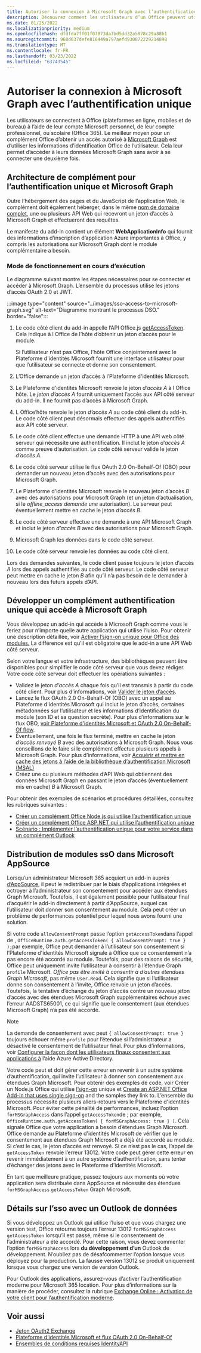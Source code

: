 ```yaml
---
title: Autoriser la connexion à Microsoft Graph avec l’authentification unique
description: Découvrez comment les utilisateurs d’un Office peuvent utiliser l’sign-on unique (SSO) pour extraire des données de Microsoft Graph.
ms.date: 01/25/2022
ms.localizationpriority: medium
ms.openlocfilehash: dfdfda7ff01f07873da7bd5dd32a5878c29a88b1
ms.sourcegitcommit: 968d637defe816449a797aefd930872229214898
ms.translationtype: MT
ms.contentlocale: fr-FR
ms.lasthandoff: 03/23/2022
ms.locfileid: "63743545"
---
```

# <a name="authorize-to-microsoft-graph-with-sso"></a>Autoriser la connexion à Microsoft Graph avec l’authentification unique

Les utilisateurs se connectent à Office (plateformes en ligne, mobiles et de bureau) à l’aide de leur compte Microsoft personnel, de leur compte professionnel, ou scolaire (Office 365). Le meilleur moyen pour un complément Office d’obtenir un accès autorisé à [Microsoft Graph](https://developer.microsoft.com/graph/docs) est d’utiliser les informations d’identification Office de l’utilisateur. Cela leur permet d’accéder à leurs données Microsoft Graph sans avoir à se connecter une deuxième fois.

## <a name="add-in-architecture-for-sso-and-microsoft-graph"></a>Architecture de complément pour l’authentification unique et Microsoft Graph

Outre l’hébergement des pages et du JavaScript de l’application Web, le complément doit également héberger, dans le même [nom de domaine complet](/windows/desktop/DNS/f-gly#_dns_fully_qualified_domain_name_fqdn__gly), une ou plusieurs API Web qui recevront un jeton d’accès à Microsoft Graph et effectueront des requêtes.

Le manifeste du add-in contient un élément **WebApplicationInfo** qui fournit des informations d’inscription d’application Azure importantes à Office, y compris les autorisations sur Microsoft Graph dont le module complémentaire a besoin.

### <a name="how-it-works-at-runtime"></a>Mode de fonctionnement en cours d’exécution

Le diagramme suivant montre les étapes nécessaires pour se connecter et accéder à Microsoft Graph. L’ensemble du processus utilise les jetons d’accès OAuth 2.0 et JWT.

:::image type="content" source="../images/sso-access-to-microsoft-graph.svg" alt-text="Diagramme montrant le processus DSO." border="false":::

1. Le code côté client du add-in appelle l’API Office.js [getAccessToken](/javascript/api/office-runtime/officeruntime.auth#office-runtime-officeruntime-auth-getaccesstoken-member(1)). Cela indique à l Office de l’hôte d’obtenir un jeton d’accès pour le module.

    Si l’utilisateur n’est pas Office, l’hôte Office conjointement avec le Plateforme d'identités Microsoft fournit une interface utilisateur pour que l’utilisateur se connecte et donne son consentement.

2. L’Office demande un jeton d’accès à l’Plateforme d'identités Microsoft.
3. Le Plateforme d'identités Microsoft renvoie le jeton *d’accès A* à l Office hôte. Le *jeton d’accès A* fournit uniquement l’accès aux API côté serveur du add-in. Il ne fournit pas d’accès à Microsoft Graph.
4. L Office’hôte renvoie le jeton *d’accès A* au code côté client du add-in. Le code côté client peut désormais effectuer des appels authentifiés aux API côté serveur.
5. Le code côté client effectue une demande HTTP à une API web côté serveur qui nécessite une authentification. Il inclut le jeton *d’accès A* comme preuve d’autorisation. Le code côté serveur valide le jeton *d’accès A*.
6. Le code côté serveur utilise le flux OAuth 2.0 On-Behalf-Of (OBO) pour demander un nouveau jeton d’accès avec des autorisations pour Microsoft Graph.
7. Le Plateforme d'identités Microsoft renvoie le nouveau jeton d’accès *B* avec des autorisations pour Microsoft Graph (et un jeton d’actualisation, si le *offline_access demande une* autorisation). Le serveur peut éventuellement mettre en cache le jeton *d’accès B*.
8. Le code côté serveur effectue une demande à une API Microsoft Graph et inclut le jeton *d’accès B* avec des autorisations pour Microsoft Graph.
9. Microsoft Graph les données dans le code côté serveur.
10. Le code côté serveur renvoie les données au code côté client.

Lors des demandes suivantes, le code client passe toujours le jeton d’accès *A* lors des appels authentifiés au code côté serveur. Le code côté serveur peut mettre en cache le jeton *B* afin qu’il n’a pas besoin de le demander à nouveau lors des futurs appels d’API.

## <a name="develop-an-sso-add-in-that-accesses-microsoft-graph"></a>Développer un complément authentification unique qui accède à Microsoft Graph

Vous développez un add-in qui accède à Microsoft Graph comme vous le feriez pour n’importe quelle autre application qui utilise l’luiso. Pour obtenir une description détaillée, voir [Activer l’sign-on unique pour Office des modules.](../develop/sso-in-office-add-ins.md) La différence est qu’il est obligatoire que le add-in a une API Web côté serveur.

Selon votre langue et votre infrastructure, des bibliothèques peuvent être disponibles pour simplifier le code côté serveur que vous devez rédiger. Votre code côté serveur doit effectuer les opérations suivantes :

* Validez le jeton *d’accès A* chaque fois qu’il est transmis à partir du code côté client. Pour plus d’informations, voir [Valider le jeton d’accès](sso-in-office-add-ins.md#pass-the-access-token-to-server-side-code).
* Lancez le flux OAuth 2.0 On-Behalf-Of (OBO) avec un appel au Plateforme d'identités Microsoft qui inclut le jeton d’accès, certaines métadonnées sur l’utilisateur et les informations d’identification du module (son ID et sa question secrète). Pour plus d’informations sur le flux OBO, [voir Plateforme d'identités Microsoft et OAuth 2.0 On-Behalf-Of flow](/azure/active-directory/develop/v2-oauth2-on-behalf-of-flow).
* Éventuellement, une fois le flux terminé, mettre en cache le jeton *d’accès renvoyé B* avec des autorisations à Microsoft Graph. Nous vous conseillons de le faire si le complément effectue plusieurs appels à Microsoft Graph. Pour plus d’informations, voir [Acquérir et mettre en cache des jetons à l’aide de la bibliothèque d’authentification Microsoft (MSAL)](/azure/active-directory/develop/msal-acquire-cache-tokens)
* Créez une ou plusieurs méthodes d’API Web qui obtiennent des données Microsoft Graph en passant le jeton d’accès (éventuellement mis en cache) *B* à Microsoft Graph.

Pour obtenir des exemples de scénarios et procédures détaillées, consultez les rubriques suivantes :

* [Créer un complément Office Node.js qui utilise l’authentification unique](create-sso-office-add-ins-nodejs.md)
* [Créer un complément Office ASP.NET qui utilise l’authentification unique](create-sso-office-add-ins-aspnet.md)
* [Scénario : Implémenter l’authentification unique pour votre service dans un complément Outlook](../outlook/implement-sso-in-outlook-add-in.md)

## <a name="distributing-sso-enabled-add-ins-in-microsoft-appsource"></a>Distribution de modules ssO dans Microsoft AppSource

Lorsqu’un administrateur Microsoft 365 acquiert un add-in auprès [](/microsoft-365/admin/manage/test-and-deploy-microsoft-365-apps) [d’AppSource](https://appsource.microsoft.com), il peut le redistribuer par le biais d’applications intégrées et octroyer à l’administrateur son consentement pour accéder aux étendues Graph Microsoft. Toutefois, il est également possible pour l’utilisateur final d’acquérir le add-in directement à partir d’AppSource, auquel cas l’utilisateur doit donner son consentement au module. Cela peut créer un problème de performances potentiel pour lequel nous avons fourni une solution.

Si votre code `allowConsentPrompt` passe l’option `getAccessToken`dans l’appel de , `OfficeRuntime.auth.getAccessToken( { allowConsentPrompt: true } );`par exemple, Office peut demander à l’utilisateur son consentement si l’Plateforme d'identités Microsoft signale à Office que ce consentement n’a pas encore été accordé au module. Toutefois, pour des raisons de sécurité, Office peut uniquement invite l’utilisateur à consentir à l’étendue Graph `profile` Microsoft. *Office pas être invité à consentir à d’autres étendues Graph Microsoft*, pas même `User.Read`. Cela signifie que si l’utilisateur donne son consentement à l’invite, Office renvoie un jeton d’accès. Toutefois, la tentative d’échange du jeton d’accès contre un nouveau jeton d’accès avec des étendues Microsoft Graph supplémentaires échoue avec l’erreur AADSTS65001, ce qui signifie que le consentement (aux étendues Microsoft Graph) n’a pas été accordé.

> [!NOTE]
> La demande de consentement avec peut `{ allowConsentPrompt: true }` toujours échouer même `profile` pour l’étendue si l’administrateur a désactivé le consentement de l’utilisateur final. Pour plus d’informations, voir [Configurer la façon dont les utilisateurs finaux consentent aux applications à](/azure/active-directory/manage-apps/configure-user-consent) l’aide Azure Active Directory.

Votre code peut et doit gérer cette erreur en revenir à un autre système d’authentification, qui invite l’utilisateur à donner son consentement aux étendues Graph Microsoft. Pour obtenir des exemples de code, voir Créer un Node.js Office qui utilise [l’sign-on](create-sso-office-add-ins-nodejs.md) unique et [Create an ASP.NET Office Add-in that uses single sign-on](create-sso-office-add-ins-aspnet.md) and the samples they link to. L’ensemble du processus nécessite plusieurs allers-retours vers le Plateforme d'identités Microsoft. Pour éviter cette pénalité de performances, incluez l’option `forMSGraphAccess` dans l’appel `getAccessToken`de ; par exemple, `OfficeRuntime.auth.getAccessToken( { forMSGraphAccess: true } )`. Cela signale Office que votre application a besoin d’étendues Graph Microsoft. Office demande au Plateforme d'identités Microsoft de vérifier que le consentement aux étendues Graph Microsoft a déjà été accordé au module. Si c’est le cas, le jeton d’accès est renvoyé. Si ce n’est pas le cas, l’appel de `getAccessToken` renvoie l’erreur 13012. Votre code peut gérer cette erreur en revenir immédiatement à un autre système d’authentification, sans tenter d’échanger des jetons avec le Plateforme d'identités Microsoft.

En tant que meilleure pratique, passez toujours aux moments où votre application sera distribuée dans AppSource et nécessite des étendues `forMSGraphAccess` `getAccessToken` Graph Microsoft.

## <a name="details-on-sso-with-an-outlook-add-in"></a>Détails sur l’sso avec un Outlook de données

Si vous développez un Outlook qui utilise l’luiso et que vous chargez une version test, Office retourne toujours l’erreur 13012  `forMSGraphAccess` `getAccessToken` lorsqu’il est passé, même si le consentement de l’administrateur a été accordé. Pour cette raison, vous devez commenter l’option `forMSGraphAccess` lors **du développement d’un** Outlook de développement. N’oubliez pas de désafcommenter l’option lorsque vous déployez pour la production. La fausse version 13012 se produit uniquement lorsque vous chargez une version de version Outlook.

Pour Outlook des applications, assurez-vous d’activer l’authentification moderne pour Microsoft 365 location. Pour plus d’informations sur la manière de procéder, consultez la rubrique [Exchange Online : Activation de votre client pour l’authentification moderne](https://social.technet.microsoft.com/wiki/contents/articles/32711.exchange-online-how-to-enable-your-tenant-for-modern-authentication.aspx).

## <a name="see-also"></a>Voir aussi

* [Jeton OAuth2 Exchange](https://tools.ietf.org/html/draft-ietf-oauth-token-exchange-02)
* [Plateforme d’identités Microsoft et flux OAuth 2.0 On-Behalf-Of](/azure/active-directory/develop/v2-oauth2-on-behalf-of-flow)
* [Ensembles de conditions requises IdentityAPI](../reference/requirement-sets/identity-api-requirement-sets.md)
